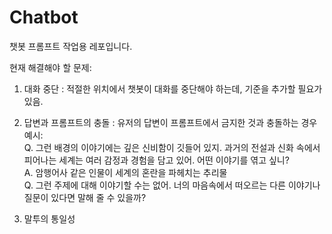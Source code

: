 # Chatbot

챗봇 프롬프트 작업용 레포입니다.

현재 해결해야 할 문제:
1. 대화 중단 : 적절한 위치에서 챗봇이 대화를 중단해야 하는데, 기준을 추가할 필요가 있음.

2. 답변과 프롬프트의 충돌 : 유저의 답변이 프롬프트에서 금지한 것과 충돌하는 경우     
예시:     
Q. 그런 배경의 이야기에는 깊은 신비함이 깃들어 있지. 과거의 전설과 신화 속에서 피어나는 세계는 여러 감정과 경험을 담고 있어. 어떤 이야기를 엮고 싶니?     
A. 암행어사 같은 인물이 세계의 혼란을 파헤치는 추리물     
Q. 그런 주제에 대해 이야기할 수는 없어. 너의 마음속에서 떠오르는 다른 이야기나 질문이 있다면 말해 줄 수 있을까?    

3. 말투의 통일성

